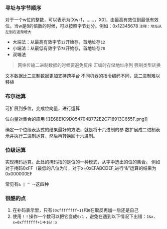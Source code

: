 ### 寻址与字节顺序
对于一个w位的整数，可以表示为[Xw-1，……，X0]，由最高有效位到最低有效位。当w是8的倍数的时候，可以按照字节划分。例如：0x12345678 
`注释：地址从左到右逐渐增大`
- 大端法：从最高有效字节`12`开始存，首地址存`12`
- 小端法：从最低有效字节`78`开始存，首地址存`78`
- 双端法
> 网络传输二进制数据的时候要避免反序
> 汇编时存储地址序列
> 强制类型转换

文本数据比二进制数据更加支持跨平台
不同机器的指令编码不同，故二进制难以移植

### 布尔运算
可扩展到多位，变成位向量，进行运算

位向量对集合的应用
![[E68E1C9D054704B772E2C718913C655F.png]]

确定一个位级表达式的结果最好的方法，就是将十六进制的参 数扩展成二进制表示并执行二进制运算，然后再转换回十六进制。

### 位级运算
实现掩码运算。此处的掩码指的是位的一种模式，从字中选出的位的集合。
例如对于掩码0xFF（最低的八位为1），对于x=0xEFABCDEF,进行“&”运算的结果为0x000000EF

常见有`& | ^ ～`这四种

### 很酷的点

1. 在补码表示里，只有`(0xffffffff+1)`和`0`在取反再加一后还是自己
2. 使用`！！`操作一个数可以把它变成`0/1` ，避免在遇到以下情况下出错：`1&x，x=0xfffffff+1`=>`1&!!x`
